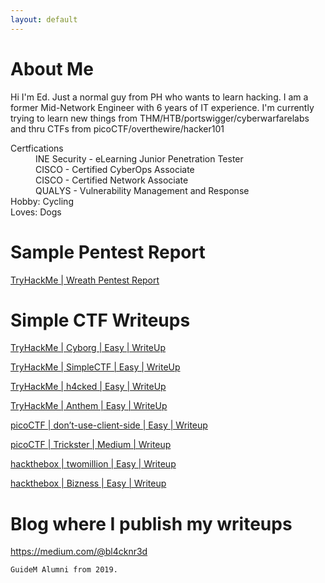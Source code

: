 ```yaml
---
layout: default
---
```

# About Me

Hi I'm Ed. Just a normal guy from PH who wants to learn hacking. I am a former Mid-Network Engineer with 6 years of IT experience. 
I'm currently trying to learn new things from THM/HTB/portswigger/cyberwarfarelabs and thru CTFs from picoCTF/overthewire/hacker101

<!--### Definition lists can be used with HTML syntax..-->

<dl>
<dt>Certfications</dt>
  <dd>INE Security - eLearning Junior Penetration Tester</dd>
  <dd>CISCO - Certified CyberOps Associate</dd>
  <dd>CISCO - Certified Network Associate</dd>
  <dd>QUALYS - Vulnerability Management and Response	</dd>
<dt>Hobby: Cycling</dt>
<dt>Loves: Dogs</dt>
</dl>

# Sample Pentest Report
<a href="https://github.com/blacknred04/bl4cknr3d.github.io/blob/main/PDF/Wreath%20-%20Penetration%20Testing%20Report.pdf" target="_blank"> TryHackMe | Wreath Pentest Report </a>

# Simple CTF Writeups
<p><a href="https://medium.com/@bl4cknr3d/tryhackme-cyborg-easy-writeup-4374b70a870d" target="_blank" rel="nofollow"> TryHackMe | Cyborg | Easy | WriteUp </a></p>
<p><a href="https://medium.com/@bl4cknr3d/tryhackme-simplectf-easy-writeup-69974ccc3017" target="_blank" rel="nofollow"> TryHackMe | SimpleCTF | Easy | WriteUp </a></p>
<p><a href="https://medium.com/@bl4cknr3d/tryhackme-h4cked-easy-writeup-863770bcc720" target="_blank" rel="nofollow"> TryHackMe | h4cked | Easy | WriteUp </a></p>
<p><a href="https://medium.com/@bl4cknr3d/tryhackme-anthem-easy-writeup-0e0ae57f754f" target="_blank" rel="nofollow"> TryHackMe | Anthem | Easy | WriteUp </a></p>
<p><a href="https://medium.com/@bl4cknr3d/tryhackme-cyborg-easy-writeup-4374b70a870d" target="_blank" rel="nofollow"> picoCTF | don’t-use-client-side | Easy | Writeup </a></p>
<p><a href="https://medium.com/@bl4cknr3d/picoctf-trickster-medium-writeup-dda7e0bfc816" target="_blank" rel="nofollow"> picoCTF | Trickster | Medium | Writeup </a></p>
<p><a href="https://medium.com/@bl4cknr3d/hackthebox-unified-easy-writeup-b3eb38be7a44" target="_blank" rel="nofollow"> hackthebox | twomillion | Easy | Writeup </a></p>
<p><a href="https://medium.com/@bl4cknr3d/hackthebox-bizness-easy-writeup-8e006cf37b3f" target="_blank" rel="nofollow"> hackthebox | Bizness | Easy | Writeup </a></p>

# Blog where I publish my writeups
https://medium.com/@bl4cknr3d


<!--saf-->
```
GuideM Alumni from 2019.
```

